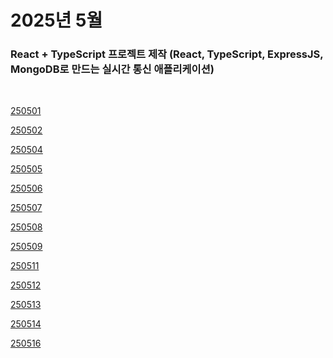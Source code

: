 # 2025년 5월

### React + TypeScript 프로젝트 제작 (React, TypeScript, ExpressJS, MongoDB로 만드는 실시간 통신 애플리케이션)

<br />

[250501](/DateLink/2025-05/250501.md)

[250502](/DateLink/2025-05/250502.md)

[250504](/DateLink/2025-05/250504.md)

[250505](/DateLink/2025-05/250505.md)

[250506](/DateLink/2025-05/250506.md)

[250507](/DateLink/2025-05/250507.md)

[250508](/DateLink/2025-05/250508.md)

[250509](/DateLink/2025-05/250509.md)

[250511](/DateLink/2025-05/250511.md)

[250512](/DateLink/2025-05/250512.md)

[250513](/DateLink/2025-05/250513.md)

[250514](/DateLink/2025-05/250514.md)

[250516](/DateLink/2025-05/250516.md)

<!-- [250517](/DateLink/2025-05/250517.md)

[250518](/DateLink/2025-05/250518.md)

[250520](/DateLink/2025-05/250520.md)

[250521](/DateLink/2025-05/250521.md)

[250522](/DateLink/2025-05/250522.md)

[250523](/DateLink/2025-05/250523.md)

[250524](/DateLink/2025-05/250524.md)

[250525](/DateLink/2025-05/250525.md)

[250527](/DateLink/2025-05/250527.md)

[250529](/DateLink/2025-05/250529.md)

[250530](/DateLink/2025-05/250530.md) -->
